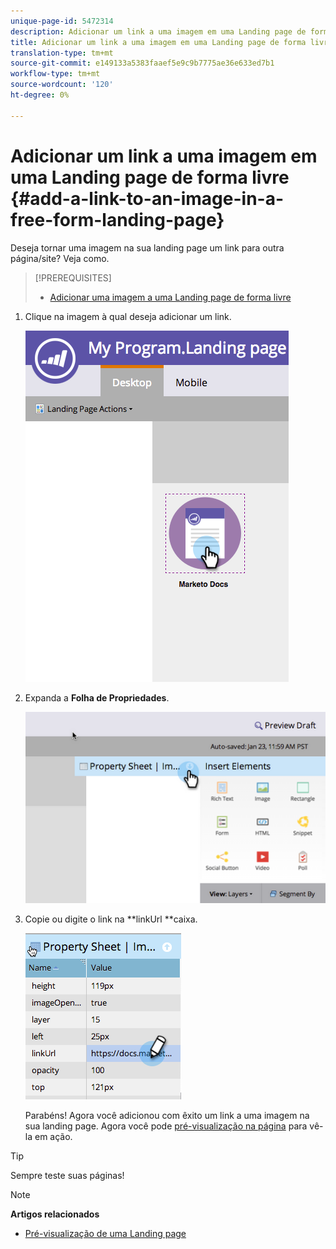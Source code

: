 ```yaml
---
unique-page-id: 5472314
description: Adicionar um link a uma imagem em uma Landing page de forma livre - Documentos do marketing - Documentação do produto
title: Adicionar um link a uma imagem em uma Landing page de forma livre
translation-type: tm+mt
source-git-commit: e149133a5383faaef5e9c9b7775ae36e633ed7b1
workflow-type: tm+mt
source-wordcount: '120'
ht-degree: 0%

---
```



# Adicionar um link a uma imagem em uma Landing page de forma livre {#add-a-link-to-an-image-in-a-free-form-landing-page}

Deseja tornar uma imagem na sua landing page um link para outra página/site? Veja como.

>[!PREREQUISITES]
>
>* [Adicionar uma imagem a uma Landing page de forma livre](add-an-image-to-a-free-form-landing-page.md)

>



1. Clique na imagem à qual deseja adicionar um link.

   ![](assets/click-on-image.png)

1. Expanda a **Folha de Propriedades**.

   ![](assets/image2015-5-21-15-3a42-3a27.png)

1. Copie ou digite o link na **linkUrl **caixa.

   ![](assets/add-link.png)

   Parabéns! Agora você adicionou com êxito um link a uma imagem na sua landing page. Agora você pode [pré-visualização na página](../../../../product-docs/demand-generation/landing-pages/landing-page-actions/preview-a-landing-page.md) para vê-la em ação.

>[!TIP]
>
>Sempre teste suas páginas!

>[!NOTE]
>
>**Artigos relacionados**
>
>* [Pré-visualização de uma Landing page](../../../../product-docs/demand-generation/landing-pages/landing-page-actions/preview-a-landing-page.md)

>




